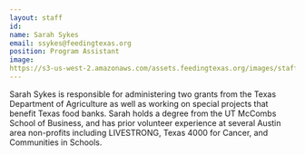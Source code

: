 ```yaml
---
layout: staff
id:
name: Sarah Sykes
email: ssykes@feedingtexas.org
position: Program Assistant
image: 	
https://s3-us-west-2.amazonaws.com/assets.feedingtexas.org/images/staff/sarah-sykes.JPG
---
```

Sarah Sykes is responsible for administering two grants from the Texas Department of Agriculture as well as working on special projects that benefit Texas food banks. Sarah holds a degree from the UT McCombs School of Business, and has prior volunteer experience at several Austin area non-profits including LIVESTRONG, Texas 4000 for Cancer, and Communities in Schools.
